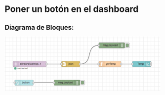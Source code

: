 # Poner un botón en el dashboard

## Diagrama de Bloques:
![../FlowsEvol/Node-RED3.png](../FlowsEvol/Node-RED3.png)

